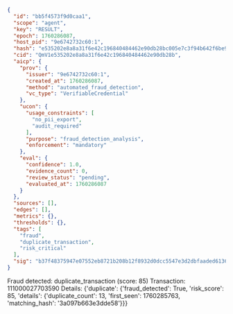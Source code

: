 ```json
{
  "id": "bb5f4573f9d0caa1",
  "scope": "agent",
  "key": "RESULT",
  "epoch": 1760286087,
  "host_pid": "9e6742732c60:1",
  "hash": "e535202e8a8a31f6e42c196840484462e90db28bc005e7c3f94b642f6be9c70a",
  "cid": "QmV1e535202e8a8a31f6e42c196840484462e90db28b",
  "aicp": {
    "prov": {
      "issuer": "9e6742732c60:1",
      "created_at": 1760286087,
      "method": "automated_fraud_detection",
      "vc_type": "VerifiableCredential"
    },
    "ucon": {
      "usage_constraints": [
        "no_pii_export",
        "audit_required"
      ],
      "purpose": "fraud_detection_analysis",
      "enforcement": "mandatory"
    },
    "eval": {
      "confidence": 1.0,
      "evidence_count": 0,
      "review_status": "pending",
      "evaluated_at": 1760286087
    }
  },
  "sources": [],
  "edges": [],
  "metrics": {},
  "thresholds": {},
  "tags": [
    "fraud",
    "duplicate_transaction",
    "risk_critical"
  ],
  "sig": "b37f48375947e07552eb8721b208b12f8932d0dcc5547e3d2dbfaaded61366c1"
}
```

Fraud detected: duplicate_transaction (score: 85)
Transaction: 111000027703590
Details: {'duplicate': {'fraud_detected': True, 'risk_score': 85, 'details': {'duplicate_count': 13, 'first_seen': 1760285763, 'matching_hash': '3a097b663e3dde58'}}}
